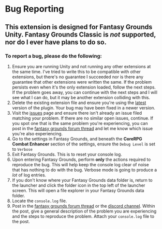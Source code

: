 # Bug Reporting
## This extension is designed for Fantasy Grounds Unity. Fantasy Grounds Classic is ***not*** supported, nor do I ever have plans to do so.

### To report a bug, please do the following:
1. Ensure you are running Unity and not running any other extensions at the same time. I've tried to write this to be compatible with other extensions, but there's no guarantee I succeeded nor is there any guarantee that other extensions were written the same. If the problem persists even when it's the only extension loaded, follow the next steps. If the problem goes away, you can continue with the next steps and I will see what I can do, but it may be another extension colliding with this.
2. Delete the existing extension file and ensure you're using the [latest](https://gitlab.com/ccthiel/CoreRPG-Combat-Highlighter/-/jobs/artifacts/latest/file/CoreRPG-Combat-Highlighter.ext?job=build-extension) version of the plugin. Your bug may have been fixed in a newer version.
3. Visit the [issues](https://gitlab.com/ccthiel/CoreRPG-Combat-Highlighter/-/issues) page and ensure there isn't already an issue filed matching your problem. If there are no similar open issues, continue. If you spot one that is the same problem you're experiencing, you can post in the [fantasy grounds forum thread](https://www.fantasygrounds.com/forums/showthread.php?66336-CoreRPG-Combat-Highlighter&p=581044#post581044) and let me know which issue you're also experiencing.
4. Go to the settings in Fantasy Grounds, and beneath the **CoreRPG Combat Enhancer** section of the settings, ensure the `Debug Level` is set to `Verbose`
5. Exit Fantasy Grounds. This is to reset your console log.
6. Upon entering Fantasy Grounds, perform **only** the actions required to reproduce the bug. This will help keep the console log clear of noise that has nothing to do with the bug. Verbose mode is going to produce a *lot* of log entries.
7. If you don't know where your Fantasy Grounds data folder is, return to the launcher and click the folder icon in the top left of the launcher screen. This will open a file explorer in your Fantasy Grounds data folder. 
8. Locate the `console.log` file.
9. Post in the [fantasy grounds forum thread](https://www.fantasygrounds.com/forums/showthread.php?66336-CoreRPG-Combat-Highlighter&p=581044#post581044) or the [discord channel](https://discord.com/channels/812870526455250945/813173777663131659). Within the post, give a general description of the problem you are experiencing and the steps to reproduce the problem. Attach your `console.log` file to the post.

